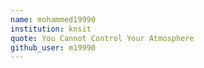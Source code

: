 ```yaml
---
name: mohammed19990
institution: knsit
quote: You Cannot Control Your Atmosphere
github_user: m19990
---
```

